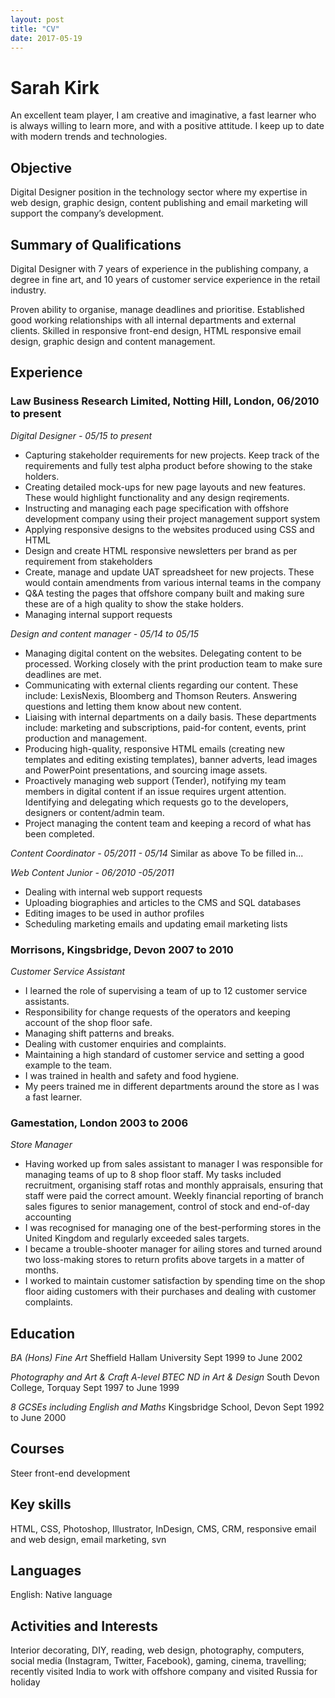 ```yaml
---
layout: post
title: "CV"
date: 2017-05-19
---
```


# Sarah Kirk

An excellent team player, I am creative and imaginative, a fast learner who is always willing to learn more, and with a positive attitude. I keep up to date with modern trends and technologies.

## Objective
Digital Designer position in the technology sector where my expertise in web design, graphic design, content publishing and email marketing will support the company’s development.

## Summary of Qualifications
Digital Designer with 7 years of experience in the publishing company, a degree in fine art, and 10 years of customer service experience in the retail industry.

Proven ability to organise, manage deadlines and prioritise.
Established good working relationships with all internal departments and external clients.
Skilled in responsive front-end design, HTML responsive email design, graphic design and content management.

## Experience
### Law Business Research Limited, Notting Hill, London, 06/2010 to present
*Digital Designer - 05/15 to present*
- Capturing stakeholder requirements for new projects. Keep track of the requirements and fully test alpha product before showing to the stake holders. 
- Creating detailed mock-ups for new page layouts and new features. These would highlight functionality and any design reqirements.
- Instructing and managing each page specification with offshore development company using their project management support system
- Applying responsive designs to the websites produced using CSS and HTML
- Design and create HTML responsive newsletters per brand as per requirement from stakeholders
- Create, manage and update UAT spreadsheet for new projects. These would contain amendments from various internal teams in the company
- Q&A testing the pages that offshore company built and making sure these are of a high quality to show the stake holders.
- Managing internal support requests 

*Design and content manager - 05/14 to 05/15*
- Managing digital content on the websites. Delegating content to be processed. Working closely with the print production team to make sure deadlines are met.
- Communicating with external clients regarding our content. These include: LexisNexis, Bloomberg and Thomson Reuters. Answering questions and letting them know about new content. 
- Liaising with internal departments on a daily basis. These departments include: marketing and subscriptions, paid-for content, events, print production and management.
- Producing high-quality, responsive HTML emails (creating new templates and editing existing templates), banner adverts, lead images and PowerPoint presentations, and sourcing image assets.
- Proactively managing web support (Tender), notifying my team members in digital content if an issue requires urgent attention. Identifying and delegating which requests go to the developers, designers or content/admin team.
- Project managing the content team and keeping a record of what has been completed.

*Content Coordinator - 05/2011 - 05/14*
Similar as above 
To be filled in...

*Web Content Junior - 06/2010 -05/2011*
- Dealing with internal web support requests
- Uploading biographies and articles to the CMS and SQL databases
- Editing images to be used in author profiles
- Scheduling marketing emails and updating email marketing lists

### Morrisons, Kingsbridge, Devon	2007 to 2010
*Customer Service Assistant*
- I learned the role of supervising a team of up to 12 customer service assistants.	
- Responsibility for change requests of the operators and keeping account of the shop floor safe.
- Managing shift patterns and breaks.
- Dealing with customer enquiries and complaints.
- Maintaining a high standard of customer service and setting a good example to the team.
- I was trained in health and safety and food hygiene.
- My peers trained me in different departments around the store as I was a fast learner.

### Gamestation, London	2003 to 2006
*Store Manager*
- Having worked up from sales assistant to manager I was responsible for managing teams of up to 8 shop floor staff. My tasks included recruitment, organising staff rotas and monthly appraisals, ensuring that staff were paid the correct amount. Weekly financial reporting of branch sales figures to senior management, control of stock and end-of-day accounting
- I was recognised for managing one of the best-performing stores in the United Kingdom and regularly exceeded sales targets.
- I became a trouble-shooter manager for ailing stores and turned around two loss-making stores to return profits above targets in a matter of months.
- I worked to maintain customer satisfaction by spending time on the shop floor aiding customers with their purchases and dealing with customer complaints.


## Education
*BA (Hons) Fine Art*
Sheffield Hallam University	Sept 1999 to June 2002

*Photography and Art & Craft A-level*
*BTEC ND in Art & Design*
South Devon College, Torquay	Sept 1997 to June 1999

*8 GCSEs including English and Maths* 
Kingsbridge School, Devon	Sept 1992 to June 2000

## Courses 
Steer front-end development 

## Key skills
HTML, CSS, Photoshop, Illustrator, InDesign, CMS, CRM, responsive email and web design, email marketing, svn

## Languages
English: Native language

## Activities and Interests	

Interior decorating, DIY, reading, web design, photography, computers, social media (Instagram, Twitter, Facebook), gaming, cinema, travelling; recently visited India to work with offshore company and visited Russia for holiday


